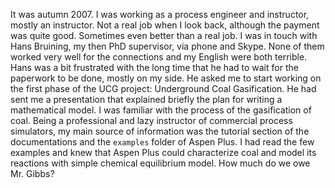 <!--
.. title: The story of a proposal; part 1:  how it all started.
.. slug: the-story-of-a-proposal-part-1-how-it-all-started
.. date: 2015-10-17 14:50:19 UTC+02:00
.. tags:
.. category:
.. link:
.. description:
.. type: text
-->

It was autumn 2007. I was working as a process engineer and instructor, mostly an instructor. Not a real job when I look back, although the payment was quite good. Sometimes even better than a real job. I was in touch with Hans Bruining, my then PhD supervisor, via phone and Skype. None of them worked very well for the connections and my English were both terrible. Hans was a bit frustrated with the long time that he had to wait for the paperwork to be done, mostly on my side. He asked me to start working on the first phase of the UCG project: Underground Coal Gasification. He had sent me a presentation that explained briefly the plan for writing a mathematical model. I was familiar with the process of the gasification of coal. Being a professional and lazy instructor of commercial process simulators, my main source of information was the tutorial section of the documentations and the `examples` folder of Aspen Plus. I had read the few examples and knew that Aspen Plus could characterize coal and model its reactions with simple chemical equilibrium model. How much do we owe Mr. Gibbs?  
